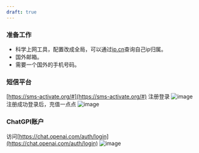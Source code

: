 ```yaml
---
draft: true
---
```


### 准备工作
- 科学上网工具，配置改成全局，可以通过[ip.cn](ip.cn)查询自己ip归属。
- 国外邮箱。
- 需要一个国外的手机号码。

### 短信平台
[https://sms-activate.org/#](https://sms-activate.org/#) 注册登录
![image](https://user-images.githubusercontent.com/49633468/217533387-d22117ac-59ab-4cb4-8fb3-d7412edd99ea.png)
注册成功登录后，充值一点点
![image](https://user-images.githubusercontent.com/49633468/217535203-337cccba-b7a3-4f97-9c1b-b8900efe423e.png)

### ChatGPI账户
访问[https://chat.openai.com/auth/login](https://chat.openai.com/auth/login)
![image](https://user-images.githubusercontent.com/49633468/217538747-4b21b3e1-5b0f-45f7-ae1a-bfaaca8bc9c1.png)
